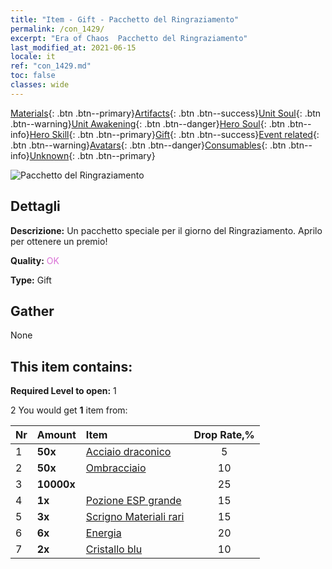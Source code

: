 ```yaml
---
title: "Item - Gift - Pacchetto del Ringraziamento"
permalink: /con_1429/
excerpt: "Era of Chaos  Pacchetto del Ringraziamento"
last_modified_at: 2021-06-15
locale: it
ref: "con_1429.md"
toc: false
classes: wide
---
```

 [Materials](/ItemsIT/){: .btn .btn--primary}[Artifacts](/ItemsIT/Artifacts/){: .btn .btn--success}[Unit Soul](/ItemsIT/UnitSoul/){: .btn .btn--warning}[Unit Awakening](/ItemsIT/UnitAwakening/){: .btn .btn--danger}[Hero Soul](/ItemsIT/HeroSoul/){: .btn .btn--info}[Hero Skill](/ItemsIT/HeroSkill/){: .btn .btn--primary}[Gift](/ItemsIT/Gift/){: .btn .btn--success}[Event related](/ItemsIT/Events/){: .btn .btn--warning}[Avatars](/ItemsIT/Avatars/){: .btn .btn--danger}[Consumables](/ItemsIT/Consumables/){: .btn .btn--info}[Unknown](/ItemsIT/Unknown/){: .btn .btn--primary}

 ![Pacchetto del Ringraziamento](/images/t/i_907043.png)

## Dettagli
 **Descrizione:** Un pacchetto speciale per il giorno del Ringraziamento. Aprilo per ottenere un premio!

 **Quality:** <span style="color: #DA70D6">OK</span>

 **Type:** Gift

## Gather

  None

## This item contains:

 **Required Level to open:** 1

 2 You would get **1** item  from:

  | Nr | Amount |     Item    | Drop Rate,% |
  |:---|:-------|:------------|:---------:|
  | 1 |  **50x** | [Acciaio draconico](/ItemsIT/con_880/) | 5 | 
  | 2 |  **50x** | [Ombracciaio](/ItemsIT/con_881/) | 10 | 
  | 3 |  **10000x** | <i class="fas fa-coins"/> | 25 | 
  | 4 |  **1x** | [Pozione ESP grande](/ItemsIT/con_702/) | 15 | 
  | 5 |  **3x** | [Scrigno Materiali rari](/ItemsIT/con_757/) | 15 | 
  | 6 |  **6x** | [Energia](/ItemsIT/con_900/) | 20 | 
  | 7 |  **2x** | [Cristallo blu](/ItemsIT/con_716/) | 10 | 
